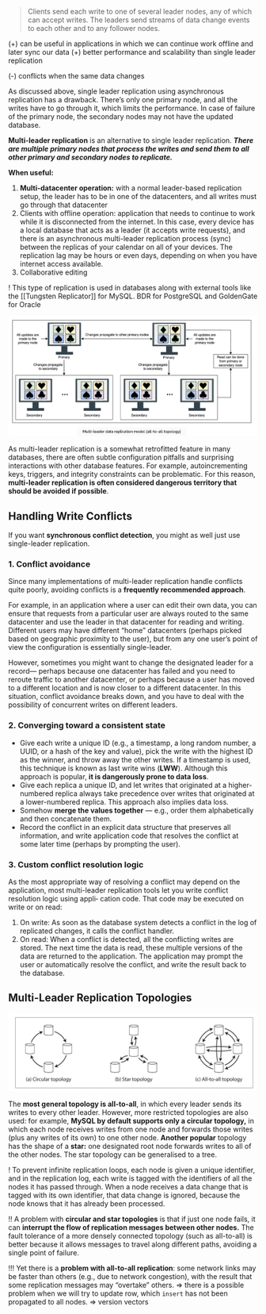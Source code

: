 > Clients send each write to one of several leader nodes, any of which can accept writes. The leaders send streams of data change events to each other and to any follower nodes.

(+) can be useful in applications in which we can continue work offline and later sync our data
(+) better performance and scalability than single leader replication

(-) conflicts when the same data changes

As discussed above, single leader replication using asynchronous replication has a drawback. There’s only one primary node, and all the writes have to go through it, which limits the performance. In case of failure of the primary node, the secondary nodes may not have the updated database.

**Multi-leader replication** is an alternative to single leader replication. ***There are multiple primary nodes that process the writes and send them to all other primary and secondary nodes to replicate.*** 

**When useful:**
1. **Multi-datacenter operation:** with a normal leader-based replication setup, the leader has to be in one of the datacenters, and all writes must go through that datacenter
2. Clients with offline operation: application that needs to continue to work while it is disconnected from the internet. In this case, every device has a local database that acts as a leader (it accepts write requests), and there is an asynchronous multi-leader replication process (sync) between the replicas of your calendar on all of your devices. The replication lag may be hours or even days, depending on when you have internet access available.
3. Collaborative editing

! This type of replication is used in databases along with external tools like the [[Tungsten Replicator]] for MySQL. BDR for PostgreSQL and GoldenGate for Oracle

![](../../../../../../../_Attachments/Pasted%20image%2020240119194307.png)

As multi-leader replication is a somewhat retrofitted feature in many databases, there are often subtle configuration pitfalls and surprising interactions with other database features. For example, autoincrementing keys, triggers, and integrity constraints can be problematic. For this reason, **multi-leader replication is often considered dangerous territory that should be avoided if possible**.

## Handling Write Conflicts

If you want **synchronous conflict detection**, you might as well just use single-leader replication.
### 1. Conflict avoidance

Since many implementations of multi-leader replication handle conflicts quite poorly, avoiding conflicts is a **frequently recommended approach**.

For example, in an application where a user can edit their own data, you can ensure that requests from a particular user are always routed to the same datacenter and use the leader in that datacenter for reading and writing. Different users may have different “home” datacenters (perhaps picked based on geographic proximity to the user), but from any one user’s point of view the configuration is essentially single-leader.

However, sometimes you might want to change the designated leader for a record— perhaps because one datacenter has failed and you need to reroute traffic to another datacenter, or perhaps because a user has moved to a different location and is now closer to a different datacenter. In this situation, conflict avoidance breaks down, and you have to deal with the possibility of concurrent writes on different leaders.
### 2. Converging toward a consistent state

- Give each write a unique ID (e.g., a timestamp, a long random number, a UUID, or a hash of the key and value), pick the write with the highest ID as the winner, and throw away the other writes. If a timestamp is used, this technique is known as last write wins (**LWW**). Although this approach is popular, **it is dangerously prone to data loss**.
- Give each replica a unique ID, and let writes that originated at a higher-numbered replica always take precedence over writes that originated at a lower-numbered replica. This approach also implies data loss.
- Somehow **merge the values together** — e.g., order them alphabetically and then concatenate them.
- Record the conflict in an explicit data structure that preserves all information, and write application code that resolves the conflict at some later time (perhaps by prompting the user).
### 3. Custom conflict resolution logic

As the most appropriate way of resolving a conflict may depend on the application, most multi-leader replication tools let you write conflict resolution logic using appli‐ cation code. That code may be executed on write or on read:
1. On write: As soon as the database system detects a conflict in the log of replicated changes, it calls the conflict handler.
2. On read: When a conflict is detected, all the conflicting writes are stored. The next time the data is read, these multiple versions of the data are returned to the application. The application may prompt the user or automatically resolve the conflict, and write the result back to the database.

## Multi-Leader Replication Topologies

![](../../../../../../../_Attachments/Pasted%20image%2020240128161928.png)

The **most general topology is all-to-all**, in which every leader sends its writes to every other leader. However, more restricted topologies are also used: for example, **MySQL by default supports only a circular topology,** in which each node receives writes from one node and forwards those writes (plus any writes of its own) to one other node. **Another popular** topology has the shape of a **star:** one designated root node forwards writes to all of the other nodes. The star topology can be generalised to a tree.

! To prevent infinite replication loops, each node is given a unique identifier, and in the replication log, each write is tagged with the identifiers of all the nodes it has passed through. When a node receives a data change that is tagged with its own identifier, that data change is ignored, because the node knows that it has already been processed.

!! A problem with **circular and star topologies** is that if just one node fails, it can **interrupt the flow of replication messages between other nodes.** The fault tolerance of a more densely connected topology (such as all-to-all) is better because it allows messages to travel along different paths, avoiding a single point of failure.

!!! Yet there is a **problem with all-to-all replication**: some network links may be faster than others (e.g., due to network congestion), with the result that some replication messages may “overtake” others.
	=> there is a possible problem when we will try to update row, which `insert` has not been propagated to all nodes.
		=> version vectors

